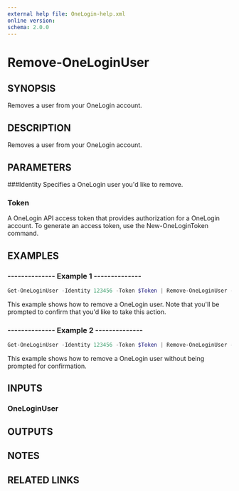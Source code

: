 ```yaml
---
external help file: OneLogin-help.xml
online version: 
schema: 2.0.0
---
```


# Remove-OneLoginUser

## SYNOPSIS
Removes a user from your OneLogin account.

## DESCRIPTION
Removes a user from your OneLogin account.

## PARAMETERS
###Identity
Specifies a OneLogin user you'd like to remove.

### Token
A OneLogin API access token that provides authorization for a OneLogin account. To generate an access token, use the New-OneLoginToken command.

## EXAMPLES
### --------------  Example 1  --------------

```powershell
Get-OneLoginUser -Identity 123456 -Token $Token | Remove-OneLoginUser -Token $Token
```

This example shows how to remove a OneLogin user. Note that you'll be prompted to confirm that you'd like to take this action.

### --------------  Example 2  --------------

```powershell
Get-OneLoginUser -Identity 123456 -Token $Token | Remove-OneLoginUser -Confirm:$false -Token $Token
```

This example shows how to remove a OneLogin user without being prompted for confirmation.

## INPUTS
### OneLoginUser

## OUTPUTS

## NOTES

## RELATED LINKS
